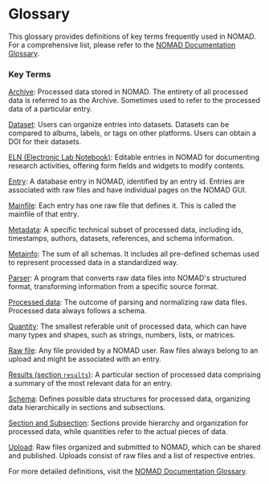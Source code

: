 # Glossary

This glossary provides definitions of key terms frequently used in NOMAD. For a comprehensive list, please refer to the [NOMAD Documentation Glossary](https://nomad-lab.eu/prod/v1/docs/reference/glossary.html).

### Key Terms

[Archive](https://nomad-lab.eu/prod/v1/docs/reference/glossary.html#archive): Processed data stored in NOMAD. The entirety of all processed data is referred to as the Archive. Sometimes used to refer to the processed data of a particular entry.

[Dataset](https://nomad-lab.eu/prod/v1/docs/reference/glossary.html#dataset): Users can organize entries into datasets. Datasets can be compared to albums, labels, or tags on other platforms. Users can obtain a DOI for their datasets.

[ELN (Electronic Lab Notebook)](https://nomad-lab.eu/prod/v1/docs/reference/glossary.html#eln): Editable entries in NOMAD for documenting research activities, offering form fields and widgets to modify contents.

[Entry](https://nomad-lab.eu/prod/v1/docs/reference/glossary.html#entry): A database entry in NOMAD, identified by an entry id. Entries are associated with raw files and have individual pages on the NOMAD GUI.

[Mainfile](https://nomad-lab.eu/prod/v1/docs/reference/glossary.html#mainfile): Each entry has one raw file that defines it. This is called the mainfile of that entry.

[Metadata](https://nomad-lab.eu/prod/v1/docs/reference/glossary.html#metadata): A specific technical subset of processed data, including ids, timestamps, authors, datasets, references, and schema information.

[Metainfo](https://nomad-lab.eu/prod/v1/docs/reference/glossary.html#metainfo): The sum of all schemas. It includes all pre-defined schemas used to represent processed data in a standardized way.

[Parser](https://nomad-lab.eu/prod/v1/docs/reference/glossary.html#parser): A program that converts raw data files into NOMAD's structured format, transforming information from a specific source format.

[Processed data](https://nomad-lab.eu/prod/v1/docs/reference/glossary.html#processed-data): The outcome of parsing and normalizing raw data files. Processed data always follows a schema.

[Quantity](https://nomad-lab.eu/prod/v1/docs/reference/glossary.html#quantity): The smallest referable unit of processed data, which can have many types and shapes, such as strings, numbers, lists, or matrices.

[Raw file](https://nomad-lab.eu/prod/v1/docs/reference/glossary.html#raw-file): Any file provided by a NOMAD user. Raw files always belong to an upload and might be associated with an entry.

[Results (section `results`)](https://nomad-lab.eu/prod/v1/docs/reference/glossary.html#results): A particular section of processed data comprising a summary of the most relevant data for an entry.

[Schema](https://nomad-lab.eu/prod/v1/docs/reference/glossary.html#schema): Defines possible data structures for processed data, organizing data hierarchically in sections and subsections.

[Section and Subsection](https://nomad-lab.eu/prod/v1/docs/reference/glossary.html#section-and-subsection): Sections provide hierarchy and organization for processed data, while quantities refer to the actual pieces of data.

[Upload](https://nomad-lab.eu/prod/v1/docs/reference/glossary.html#upload): Raw files organized and submitted to NOMAD, which can be shared and published. Uploads consist of raw files and a list of respective entries.

For more detailed definitions, visit the [NOMAD Documentation Glossary](https://nomad-lab.eu/prod/v1/docs/reference/glossary.html).
